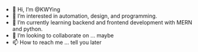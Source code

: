 - 👋 Hi, I’m @KWYing
- 👀 I’m interested in automation, design, and programming.
- 🌱 I’m currently learning backend and frontend development with MERN and python.
- 💞️ I’m looking to collaborate on ... maybe
- 📫 How to reach me ... tell you later

<!---
KWYing/KWYing is a ✨ special ✨ repository because its `README.md` (this file) appears on your GitHub profile.
You can click the Preview link to take a look at your changes.
--->
